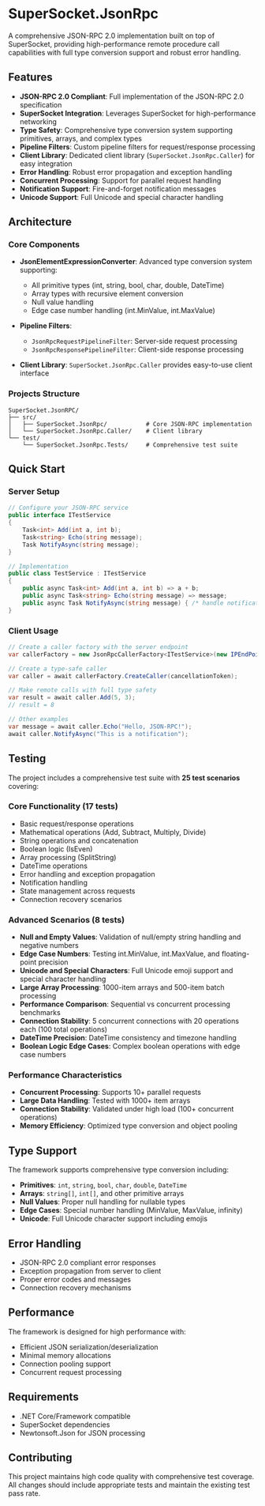 # SuperSocket.JsonRpc

A comprehensive JSON-RPC 2.0 implementation built on top of SuperSocket, providing high-performance remote procedure call capabilities with full type conversion support and robust error handling.

## Features

- **JSON-RPC 2.0 Compliant**: Full implementation of the JSON-RPC 2.0 specification
- **SuperSocket Integration**: Leverages SuperSocket for high-performance networking
- **Type Safety**: Comprehensive type conversion system supporting primitives, arrays, and complex types
- **Pipeline Filters**: Custom pipeline filters for request/response processing
- **Client Library**: Dedicated client library (`SuperSocket.JsonRpc.Caller`) for easy integration
- **Error Handling**: Robust error propagation and exception handling
- **Concurrent Processing**: Support for parallel request handling
- **Notification Support**: Fire-and-forget notification messages
- **Unicode Support**: Full Unicode and special character handling

## Architecture

### Core Components

- **JsonElementExpressionConverter**: Advanced type conversion system supporting:
  - All primitive types (int, string, bool, char, double, DateTime)
  - Array types with recursive element conversion
  - Null value handling
  - Edge case number handling (int.MinValue, int.MaxValue)

- **Pipeline Filters**:
  - `JsonRpcRequestPipelineFilter`: Server-side request processing
  - `JsonRpcResponsePipelineFilter`: Client-side response processing

- **Client Library**: `SuperSocket.JsonRpc.Caller` provides easy-to-use client interface

### Projects Structure

```
SuperSocket.JsonRPC/
├── src/
│   ├── SuperSocket.JsonRpc/           # Core JSON-RPC implementation
│   └── SuperSocket.JsonRpc.Caller/    # Client library
└── test/
    └── SuperSocket.JsonRpc.Tests/     # Comprehensive test suite
```

## Quick Start

### Server Setup

```csharp
// Configure your JSON-RPC service
public interface ITestService
{
    Task<int> Add(int a, int b);
    Task<string> Echo(string message);
    Task NotifyAsync(string message);
}

// Implementation
public class TestService : ITestService
{
    public async Task<int> Add(int a, int b) => a + b;
    public async Task<string> Echo(string message) => message;
    public async Task NotifyAsync(string message) { /* handle notification */ }
}
```

### Client Usage

```csharp
// Create a caller factory with the server endpoint
var callerFactory = new JsonRpcCallerFactory<ITestService>(new IPEndPoint(IPAddress.Loopback, 4040));

// Create a type-safe caller
var caller = await callerFactory.CreateCaller(cancellationToken);

// Make remote calls with full type safety
var result = await caller.Add(5, 3);
// result = 8

// Other examples
var message = await caller.Echo("Hello, JSON-RPC!");
await caller.NotifyAsync("This is a notification");
```

## Testing

The project includes a comprehensive test suite with **25 test scenarios** covering:

### Core Functionality (17 tests)
- Basic request/response operations
- Mathematical operations (Add, Subtract, Multiply, Divide)
- String operations and concatenation
- Boolean logic (IsEven)
- Array processing (SplitString)
- DateTime operations
- Error handling and exception propagation
- Notification handling
- State management across requests
- Connection recovery scenarios

### Advanced Scenarios (8 tests)
- **Null and Empty Values**: Validation of null/empty string handling and negative numbers
- **Edge Case Numbers**: Testing int.MinValue, int.MaxValue, and floating-point precision
- **Unicode and Special Characters**: Full Unicode emoji support and special character handling
- **Large Array Processing**: 1000-item arrays and 500-item batch processing
- **Performance Comparison**: Sequential vs concurrent processing benchmarks
- **Connection Stability**: 5 concurrent connections with 20 operations each (100 total operations)
- **DateTime Precision**: DateTime consistency and timezone handling
- **Boolean Logic Edge Cases**: Complex boolean operations with edge case numbers

### Performance Characteristics
- **Concurrent Processing**: Supports 10+ parallel requests
- **Large Data Handling**: Tested with 1000+ item arrays
- **Connection Stability**: Validated under high load (100+ concurrent operations)
- **Memory Efficiency**: Optimized type conversion and object pooling

## Type Support

The framework supports comprehensive type conversion including:

- **Primitives**: `int`, `string`, `bool`, `char`, `double`, `DateTime`
- **Arrays**: `string[]`, `int[]`, and other primitive arrays
- **Null Values**: Proper null handling for nullable types
- **Edge Cases**: Special number handling (MinValue, MaxValue, infinity)
- **Unicode**: Full Unicode character support including emojis

## Error Handling

- JSON-RPC 2.0 compliant error responses
- Exception propagation from server to client
- Proper error codes and messages
- Connection recovery mechanisms

## Performance

The framework is designed for high performance with:
- Efficient JSON serialization/deserialization
- Minimal memory allocations
- Connection pooling support
- Concurrent request processing

## Requirements

- .NET Core/Framework compatible
- SuperSocket dependencies
- Newtonsoft.Json for JSON processing

## Contributing

This project maintains high code quality with comprehensive test coverage. All changes should include appropriate tests and maintain the existing test pass rate.
